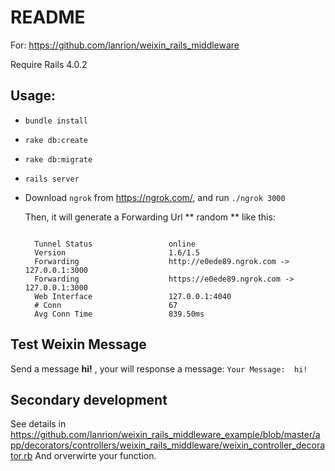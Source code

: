 # README
  For: https://github.com/lanrion/weixin_rails_middleware

  Require Rails 4.0.2

## Usage:

  * `bundle install`

  * `rake db:create`

  * `rake db:migrate`

  * `rails server`

  * Download `ngrok` from https://ngrok.com/‎, and run `./ngrok 3000`

    Then, it will generate a Forwarding Url ** random ** like this:

    ```

      Tunnel Status                 online
      Version                       1.6/1.5
      Forwarding                    http://e0ede89.ngrok.com -> 127.0.0.1:3000
      Forwarding                    https://e0ede89.ngrok.com -> 127.0.0.1:3000
      Web Interface                 127.0.0.1:4040
      # Conn                        67
      Avg Conn Time                 839.50ms

    ```

## Test Weixin Message

  Send a message **hi!** , your will response a message: `Your Message:  hi!`

## Secondary development

  See details in https://github.com/lanrion/weixin_rails_middleware_example/blob/master/app/decorators/controllers/weixin_rails_middleware/weixin_controller_decorator.rb
  And orverwirte your function.
